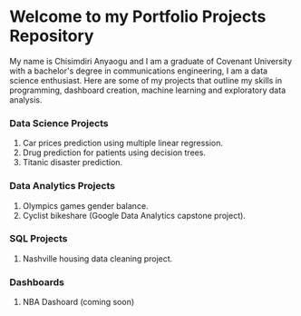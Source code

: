 # Welcome to my Portfolio Projects Repository

My name is Chisimdiri Anyaogu and I am a graduate of Covenant University with a bachelor's degree in communications engineering, I am a data science enthusiast. Here are some of my projects that outline my skills in programming, dashboard creation, machine learning and exploratory data analysis.

### Data Science Projects
1. Car prices prediction using multiple linear regression.
2. Drug prediction for patients using decision trees.
3. Titanic disaster prediction.


### Data Analytics Projects
1. Olympics games gender balance.
2. Cyclist bikeshare (Google Data Analytics capstone project).


### SQL Projects
1. Nashville housing data cleaning project.


### Dashboards
1. NBA Dashoard (coming soon)
